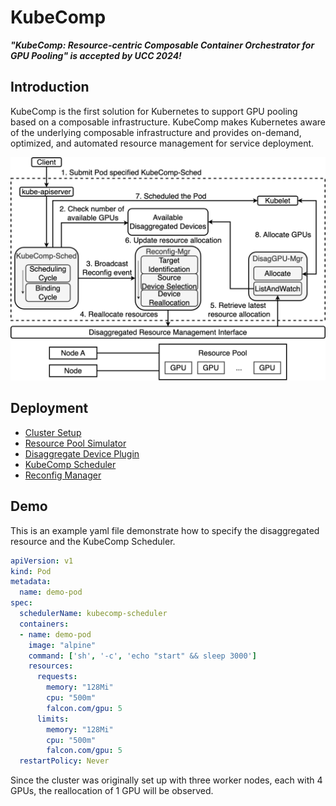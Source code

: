 # KubeComp
_**"KubeComp: Resource-centric Composable Container Orchestrator for GPU Pooling" is  accepted by  UCC 2024!**_
## Introduction
KubeComp is the first solution for Kubernetes to support GPU pooling based on a composable infrastructure. KubeComp makes Kubernetes
aware of the underlying composable infrastructure and provides on-demand, optimized, and automated resource management for service deployment.

<img src="kubecomp.png" width="600">

## Deployment
- [Cluster Setup](./01cluster-setup/README.md)
- [Resource Pool Simulator](./02resource-pool/README.md)
- [Disaggregate Device Plugin](./03disag-device-plugin/README.md)
- [KubeComp Scheduler](./04kubecomp-sched/README.md)
- [Reconfig Manager](./05reconfig-mgr/README.md)

## Demo
This is an example yaml file demonstrate how to specify the disaggregated resource and the KubeComp Scheduler.

```yaml
apiVersion: v1
kind: Pod
metadata:
  name: demo-pod
spec:
  schedulerName: kubecomp-scheduler
  containers:
  - name: demo-pod
    image: "alpine"
    command: ['sh', '-c', 'echo "start" && sleep 3000']
    resources:
      requests:
        memory: "128Mi"
        cpu: "500m"
        falcon.com/gpu: 5
      limits:
        memory: "128Mi"
        cpu: "500m"
        falcon.com/gpu: 5
  restartPolicy: Never
```

Since the cluster was originally set up with three worker nodes, each with 4 GPUs, the reallocation of 1 GPU will be observed.
